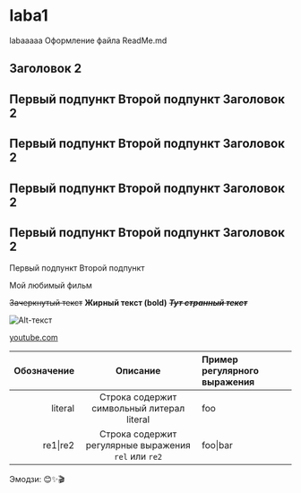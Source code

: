 # laba1
labaaaaa
Оформление файла ReadMe.md

Заголовок 2
-----------
Первый подпункт
Второй подпункт
Заголовок 2
-----------
Первый подпункт
Второй подпункт
Заголовок 2
-----------
Первый подпункт
Второй подпункт
Заголовок 2
-----------
Первый подпункт
Второй подпункт
Заголовок 2
-----------
Первый подпункт
Второй подпункт

Мой любимый фильм

~~Зачеркнутый текст~~
**Жирный текст (bold)**
~~*__Тут странный текст__*~~

![Alt-текст](https://i.pinimg.com/564x/53/bb/7f/53bb7f182fec8755568f587160a6b6b0.jpg)



[youtube.com](https://youtu.be/CHAbHz8iYHc?si=gqP1SxWahYinY5Wn)


| Обозначение | Описание | Пример регулярного выражения|
|----:|:----:|:----------|
| literal | Строка содержит символьный литерал literal | foo |
| re1&#124;re2 | Строка содержит регулярные выражения `rel` или `re2` | foo&#124;bar |

Эмодзи: 😊✨🎬

